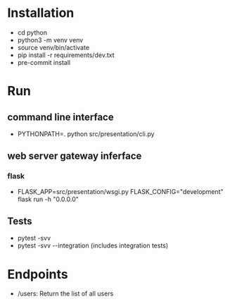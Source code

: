 # Installation
- cd python
- python3 -m venv venv
- source venv/bin/activate
- pip install -r requirements/dev.txt
- pre-commit install

# Run

## command line interface
- PYTHONPATH=. python src/presentation/cli.py

## web server gateway inferface

### flask
- FLASK_APP=src/presentation/wsgi.py FLASK_CONFIG="development" flask run -h "0.0.0.0"

## Tests
- pytest -svv
- pytest -svv --integration (includes integration tests)

# Endpoints
- /users: Return the list of all users
